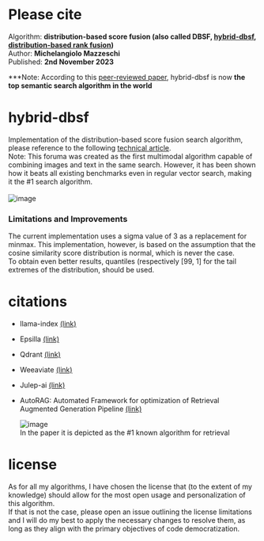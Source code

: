 # Please cite
Algorithm: **distribution-based score fusion (also called DBSF, [hybrid-dbsf](https://arxiv.org/html/2410.20878v1), [distribution-based rank fusion](https://github.com/deepset-ai/haystack/issues/7914))**<br>
Author: **Michelangiolo Mazzeschi**<br>
Published: **2nd November 2023**

***Note: According to this [peer-reviewed paper](https://arxiv.org/html/2410.20878v1), hybrid-dbsf is now **the top semantic search algorithm in the world**<br>

# hybrid-dbsf
Implementation of the distribution-based score fusion search algorithm, please reference to the following [technical article](https://medium.com/plain-simple-software/distribution-based-score-fusion-dbsf-a-new-approach-to-vector-search-ranking-f87c37488b18).<br>
Note: This foruma was created as the first multimodal algorithm capable of combining images and text in the same search. However, it has been shown how it beats all existing benchmarks even in regular vector search, making it the #1 search algorithm.
<br><br>
![image](https://github.com/user-attachments/assets/36e12dba-670f-4e94-a031-8d586b4c02f3)

### Limitations and Improvements
The current implementation uses a sigma value of 3 as a replacement for minmax. This implementation, however, is based on the assumption that the cosine similarity score distribution is normal, which is never the case.<br>
To obtain even better results, quantiles (respectively [99, 1] for the tail extremes of the distribution, should be used.

# citations

- llama-index [(link)](https://docs.llamaindex.ai/en/stable/examples/retrievers/relative_score_dist_fusion/)
- Epsilla [(link)](https://epsilla-inc.gitbook.io/epsilladb/epsilla-vector-database/advanced-topics/hybrid-search)
- Qdrant [(link)](https://qdrant.tech/documentation/concepts/hybrid-queries/)
- Weeaviate [(link)](https://haystack.deepset.ai/release-notes/2.3.0)
- Julep-ai [(link)](https://github.com/julep-ai/julep/blob/704fdf9b3035263800408ac46b9708a973d26b59/agents-api/agents_api/models/docs/search_docs_hybrid.py#L15)
- AutoRAG: Automated Framework for optimization of Retrieval Augmented Generation Pipeline [(link)](https://arxiv.org/html/2410.20878v1)

  ![image](https://github.com/user-attachments/assets/816af563-e139-40f4-9f80-565f41fccb47)<br>
  In the paper it is depicted as the #1 known algorithm for retrieval

# license
As for all my algorithms, I have chosen the license that (to the extent of my knowledge) should allow for the most open usage and personalization of this algorithm.<br>
If that is not the case, please open an issue outlining the license limitations and I will do my best to apply the necessary changes to resolve them, as long as they align with the primary objectives of code democratization. 
